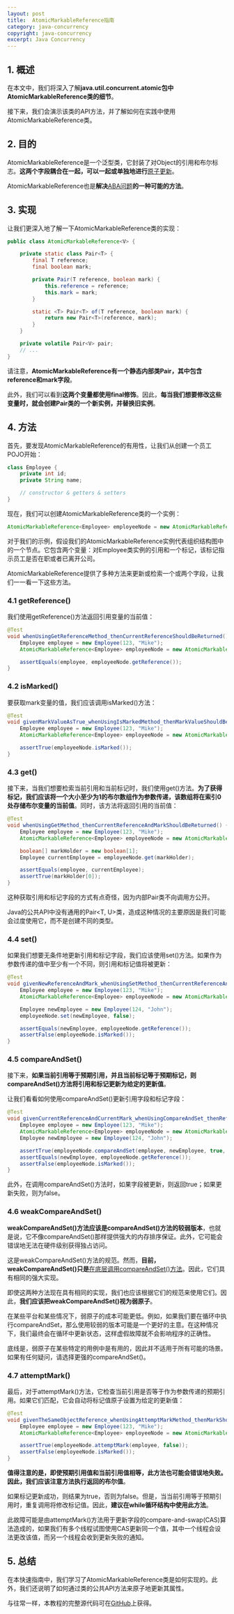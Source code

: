 ```yaml
---
layout: post
title:  AtomicMarkableReference指南
category: java-concurrency
copyright: java-concurrency
excerpt: Java Concurrency
---
```


## 1. 概述

在本文中，我们将深入了解**java.util.concurrent.atomic包中AtomicMarkableReference类的细节**。

接下来，我们会演示该类的API方法，并了解如何在实践中使用AtomicMarkableReference类。

## 2. 目的

AtomicMarkableReference是一个泛型类，它封装了对Object的引用和布尔标志。**这两个字段耦合在一起，可以一起或单独地进行**[原子更新](https://www.baeldung.com/java-atomic-variables)。

AtomicMarkableReference也是**解决**[ABA问题](https://www.baeldung.com/cs/aba-concurrency)**的一种可能的方法**。

## 3. 实现

让我们更深入地了解一下AtomicMarkableReference类的实现：

```java
public class AtomicMarkableReference<V> {

    private static class Pair<T> {
        final T reference;
        final boolean mark;

        private Pair(T reference, boolean mark) {
            this.reference = reference;
            this.mark = mark;
        }

        static <T> Pair<T> of(T reference, boolean mark) {
            return new Pair<T>(reference, mark);
        }
    }

    private volatile Pair<V> pair;
    // ...
}
```

请注意，**AtomicMarkableReference有一个静态内部类Pair，其中包含reference和mark字段**。

此外，我们可以看到**这两个变量都使用final修饰**。因此，**每当我们想要修改这些变量时，就会创建Pair类的一个新实例，并替换旧实例**。

## 4. 方法

首先，要发现AtomicMarkableReference的有用性，让我们从创建一个员工POJO开始：

```java
class Employee {
	private int id;
	private String name;

	// constructor & getters & setters
}
```

现在，我们可以创建AtomicMarkableReference类的一个实例：

```java
AtomicMarkableReference<Employee> employeeNode = new AtomicMarkableReference<>(employee,true);
```

对于我们的示例，假设我们的AtomicMarkableReference实例代表组织结构图中的一个节点。它包含两个变量：对Employee类实例的引用和一个标记，该标记指示员工是否在职或者已离开公司。

AtomicMarkableReference提供了多种方法来更新或检索一个或两个字段，让我们一一看一下这些方法。

### 4.1 getReference()

我们使用getReference()方法返回引用变量的当前值：

```java
@Test
void whenUsingGetReferenceMethod_thenCurrentReferenceShouldBeReturned() {
    Employee employee = new Employee(123, "Mike");
    AtomicMarkableReference<Employee> employeeNode = new AtomicMarkableReference<>(employee, true);

    assertEquals(employee, employeeNode.getReference());
}
```

### 4.2 isMarked()

要获取mark变量的值，我们应该调用isMarked()方法：

```java
@Test
void givenMarkValueAsTrue_whenUsingIsMarkedMethod_thenMarkValueShouldBeTrue() {
    Employee employee = new Employee(123, "Mike");
    AtomicMarkableReference<Employee> employeeNode = new AtomicMarkableReference<>(employee, true);

    assertTrue(employeeNode.isMarked());
}
```

### 4.3 get()

接下来，当我们想要检索当前引用和当前标记时，我们使用get()方法。**为了获得标记，我们应该将一个大小至少为1的布尔数组作为参数传递，该数组将在索引0处存储布尔变量的当前值**。同时，该方法将返回引用的当前值：

```java
@Test
void whenUsingGetMethod_thenCurrentReferenceAndMarkShouldBeReturned() {
    Employee employee = new Employee(123, "Mike");
    AtomicMarkableReference<Employee> employeeNode = new AtomicMarkableReference<>(employee, true);

    boolean[] markHolder = new boolean[1];
    Employee currentEmployee = employeeNode.get(markHolder);

    assertEquals(employee, currentEmployee);
    assertTrue(markHolder[0]);
}
```

这种获取引用和标记字段的方式有点奇怪，因为内部Pair类不向调用方公开。

Java的公共API中没有通用的Pair<T, U\>类，造成这种情况的主要原因是我们可能会过度使用它，而不是创建不同的类型。

### 4.4 set()

如果我们想要无条件地更新引用和标记字段，我们应该使用set()方法。如果作为参数传递的值中至少有一个不同，则引用和标记值将被更新：

```java
@Test
void givenNewReferenceAndMark_whenUsingSetMethod_thenCurrentReferenceAndMarkShouldBeUpdated() {
    Employee employee = new Employee(123, "Mike");
    AtomicMarkableReference<Employee> employeeNode = new AtomicMarkableReference<>(employee, true);

    Employee newEmployee = new Employee(124, "John");
    employeeNode.set(newEmployee, false);

    assertEquals(newEmployee, employeeNode.getReference());
    assertFalse(employeeNode.isMarked());
}
```

### 4.5 compareAndSet()

接下来，**如果当前引用等于预期引用，并且当前标记等于预期标记，则compareAndSet()方法将引用和标记更新为给定的更新值**。

让我们看看如何使用compareAndSet()更新引用字段和标记字段：

```java
@Test
void givenCurrentReferenceAndCurrentMark_whenUsingCompareAndSet_thenReferenceAndMarkShouldBeUpdated() {
    Employee employee = new Employee(123, "Mike");
    AtomicMarkableReference<Employee> employeeNode = new AtomicMarkableReference<>(employee, true);
    Employee newEmployee = new Employee(124, "John");

    assertTrue(employeeNode.compareAndSet(employee, newEmployee, true, false));
    assertEquals(newEmployee, employeeNode.getReference());
    assertFalse(employeeNode.isMarked());
}
```

此外，在调用compareAndSet()方法时，如果字段被更新，则返回true；如果更新失败，则为false。

### 4.6 weakCompareAndSet()

**weakCompareAndSet()方法应该是compareAndSet()方法的较弱版本**，也就是说，它不像compareAndSet()那样提供强大的内存排序保证。此外，它可能会错误地无法在硬件级别获得独占访问。

这是weakCompareAndSet()方法的规范。然而，**目前，weakCompareAndSet()只是**[在底层调用compareAndSet()方法](https://github.com/openjdk/jdk/blob/927a7287b70e8526435ff018d8f0504ebe9bbf94/src/java.base/share/classes/java/util/concurrent/atomic/AtomicMarkableReference.java#L126)。因此，它们具有相同的强大实现。

即使这两种方法现在具有相同的实现，我们也应该根据它们的规范来使用它们。因此，**我们应该把weakCompareAndSet()视为弱原子**。

在某些平台和某些情况下，弱原子的成本可能更低。例如，如果我们要在循环中执行compareAndSet，那么使用较弱的版本可能是一个更好的主意。在这种情况下，我们最终会在循环中更新状态，这样虚假故障就不会影响程序的正确性。

底线是，弱原子在某些特定的用例中是有用的，因此并不适用于所有可能的场景。如果有任何疑问，请选择更强的compareAndSet()。

### 4.7 attemptMark()

最后，对于attemptMark()方法，它检查当前引用是否等于作为参数传递的预期引用。如果它们匹配，它会自动将标记值原子设置为给定的更新值：

```java
@Test
void givenTheSameObjectReference_whenUsingAttemptMarkMethod_thenMarkShouldBeUpdated() {
    Employee employee = new Employee(123, "Mike");
    AtomicMarkableReference<Employee> employeeNode = new AtomicMarkableReference<>(employee, true);

    assertTrue(employeeNode.attemptMark(employee, false));
    assertFalse(employeeNode.isMarked());
}
```

**值得注意的是，即使预期引用值和当前引用值相等，此方法也可能会错误地失败。因此，我们应该注意方法执行返回的布尔值**。

如果标记更新成功，则结果为true，否则为false。但是，当当前引用等于预期引用时，重复调用将修改标记值。因此，**建议在while循环结构中使用此方法**。

此故障可能是由attemptMark()方法用于更新字段的compare-and-swap(CAS)算法造成的，如果我们有多个线程试图使用CAS更新同一个值，其中一个线程会设法更改该值，而另一个线程会收到更新失败的通知。

## 5. 总结

在本快速指南中，我们学习了AtomicMarkableReference类是如何实现的。此外，我们还说明了如何通过类的公共API方法来原子地更新其属性。

与往常一样，本教程的完整源代码可在[GitHub](https://github.com/tuyucheng7/taketoday-tutorial4j/tree/master/java-core-modules/java-concurrency-basic-2)上获得。